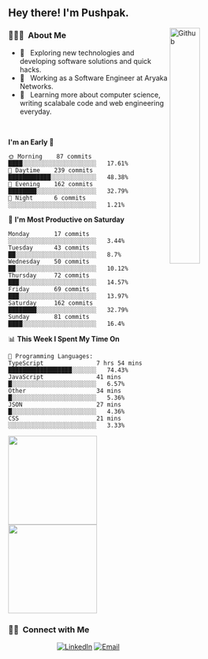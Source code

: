 <h2> Hey there! I'm Pushpak.</h2>

<img width="35%" align="right" alt="Github" src="https://user-images.githubusercontent.com/48678280/88862734-4903af80-d201-11ea-968b-9c939d88a37c.gif" />

<h3> 👨🏻‍💻 &nbsp;About Me </h3>

- 🤔 &nbsp; Exploring new technologies and developing software solutions and quick hacks.
- 💼 &nbsp; Working as a Software Engineer at Aryaka Networks.
- 🌱 &nbsp; Learning more about computer science, writing scalabale code and web engineering everyday.

<!-- <h3> 🛠 &nbsp;Tech Stack</h3> -->

<!-- - 🌐 &nbsp;
  ![JavaScript](https://img.shields.io/badge/-JavaScript-333333?style=flat&logo=javascript)
  ![React](https://img.shields.io/badge/-React-333333?style=flat&logo=react)
  ![Vue](https://img.shields.io/badge/-Vue-333333?style=flat&logo=vue,js)
  ![Node.js](https://img.shields.io/badge/-Node.js-333333?style=flat&logo=node.js) -->
  
<!-- - 💻 &nbsp;
  ![Java](https://img.shields.io/badge/-Java-333333?style=flat&logo=Java&logoColor=007396)
- 🛢 &nbsp;
  ![MySQL](https://img.shields.io/badge/-MySQL-333333?style=flat&logo=mysql)
- ⚙️ &nbsp;
  ![Git](https://img.shields.io/badge/-Git-333333?style=flat&logo=git)
- 🔧 &nbsp;
  ![Visual Studio Code](https://img.shields.io/badge/-Visual%20Studio%20Code-333333?style=flat&logo=visual-studio-code&logoColor=007ACC)
  ![Eclipse](https://img.shields.io/badge/-Eclipse-333333?style=flat&logo=eclipse-ide&logoColor=2C2255) -->

<br/>

<!--START_SECTION:waka-->
**I'm an Early 🐤** 

```text
🌞 Morning    87 commits     ████░░░░░░░░░░░░░░░░░░░░░   17.61% 
🌆 Daytime    239 commits    ████████████░░░░░░░░░░░░░   48.38% 
🌃 Evening    162 commits    ████████░░░░░░░░░░░░░░░░░   32.79% 
🌙 Night      6 commits      ░░░░░░░░░░░░░░░░░░░░░░░░░   1.21%

```
📅 **I'm Most Productive on Saturday** 

```text
Monday       17 commits     ░░░░░░░░░░░░░░░░░░░░░░░░░   3.44% 
Tuesday      43 commits     ██░░░░░░░░░░░░░░░░░░░░░░░   8.7% 
Wednesday    50 commits     ██░░░░░░░░░░░░░░░░░░░░░░░   10.12% 
Thursday     72 commits     ███░░░░░░░░░░░░░░░░░░░░░░   14.57% 
Friday       69 commits     ███░░░░░░░░░░░░░░░░░░░░░░   13.97% 
Saturday     162 commits    ████████░░░░░░░░░░░░░░░░░   32.79% 
Sunday       81 commits     ████░░░░░░░░░░░░░░░░░░░░░   16.4%

```


📊 **This Week I Spent My Time On** 

```text
💬 Programming Languages: 
TypeScript               7 hrs 54 mins       ██████████████████░░░░░░░   74.43% 
JavaScript               41 mins             █░░░░░░░░░░░░░░░░░░░░░░░░   6.57% 
Other                    34 mins             █░░░░░░░░░░░░░░░░░░░░░░░░   5.36% 
JSON                     27 mins             █░░░░░░░░░░░░░░░░░░░░░░░░   4.36% 
CSS                      21 mins             ░░░░░░░░░░░░░░░░░░░░░░░░░   3.33%

```


<!--END_SECTION:waka-->


<a href="https://github.com/PushpakB3096">
  <img height="180em" src="https://github-readme-stats.vercel.app/api?username=PushpakB3096&show_icons=true&theme=merko" />
  <img height="180em" src="https://github-readme-stats.vercel.app/api/top-langs/?username=PushpakB3096&theme=merko&layout=compact" />
</a>

<br/>

<h3> 🤝🏻 &nbsp;Connect with Me </h3>

<p align="center">
<!-- <a href="https://www.adityavsingh.com/"><img alt="Website" src="https://img.shields.io/badge/Website-www.adityavsingh.com-blue?style=flat-square&logo=google-chrome"></a> -->
<a href="https://www.linkedin.com/in/pushpak-bhattacharya/"><img alt="LinkedIn" src="https://img.shields.io/badge/LinkedIn-Pushpak%20Bhattacharya-blue?style=flat-square&logo=linkedin"></a>
<a href="mailto:rtpushpak@gmail.com"><img alt="Email" src="https://img.shields.io/badge/Email-rtpushpak@gmail.com-blue?style=flat-square&logo=gmail"></a>
</p>
